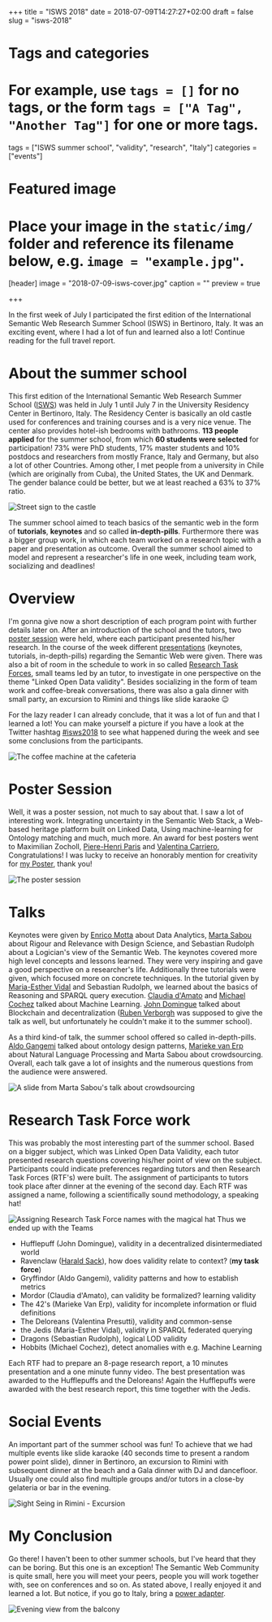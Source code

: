 +++
title = "ISWS 2018"
date = 2018-07-09T14:27:27+02:00
draft = false
slug = "isws-2018"

# Tags and categories
# For example, use `tags = []` for no tags, or the form `tags = ["A Tag", "Another Tag"]` for one or more tags.
tags = ["ISWS summer school", "validity", "research", "Italy"]
categories = ["events"]

# Featured image
# Place your image in the `static/img/` folder and reference its filename below, e.g. `image = "example.jpg"`.
[header]
image = "2018-07-09-isws-cover.jpg"
caption = ""
preview = true

+++

In the first week of July I participated the first edition of the International Semantic Web Research Summer School (ISWS) in Bertinoro, Italy.
It was an exciting event, where I had a lot of fun and learned also a lot!
Continue reading for the full travel report.

<!--more-->

# About the summer school
This first edition of the International Semantic Web Research Summer School ([ISWS](http://isws2018.semanticwebschool.org/)) was held in July 1 until July 7 in the University Residency Center in Bertinoro, Italy. 
The Residency Center is basically an old castle used for conferences and training courses and is a very nice venue. The center also provides hotel-ish bedrooms with bathrooms.
**113 people applied** for the summer school, from which **60 students were selected** for participation! 73% were PhD students, 17% master students and 10% postdocs and researchers from mostly France, Italy and Germany, but also a lot of other Countries.
Among other, I met people from a university in Chile (which are originally from Cuba), the United States, the UK and Denmark. The gender balance could be better, but we at least reached a 63% to 37% ratio.

![Street sign to the castle](/img/2018-07-09-isws-castle-sign.jpg)

The summer school aimed to teach basics of the semantic web in the form of **tutorials**, **keynotes** and so called **in-depth-pills**. 
Furthermore there was a bigger group work, in which each team worked on a research topic with a paper and presentation as outcome.
Overall the summer school aimed to model and represent a researcher's life in one week, including team work, socializing and deadlines!

# Overview
I'm gonna give now a short description of each program point with further details later on.
After an introduction of the school and the tutors, two [poster session](#poster-session) were held, where each participant presented his/her research. 
In the course of the week different [presentations](#talks) (keynotes, tutorials, in-depth-pills) regarding the Semantic Web were given.
There was also a bit of room in the schedule to work in so called [Research Task Forces](#research-task-force-work), small teams led by an tutor, to investigate in one perspective on the theme "Linked Open Data validity". Besides socializing in the form of team work and coffee-break conversations, there was also a gala dinner with small party, an excursion to Rimini and things like slide karaoke 😉

For the lazy reader I can already conclude, that it was a lot of fun and that I learned a lot!
You can make yourself a picture if you have a look at the Twitter hashtag [#isws2018](https://twitter.com/search?src=typd&q=%23isws2018) to see what happened during the week and see some conclusions from the participants.

![The coffee machine at the cafeteria](/img/2018-07-09-isws-coffee-machine.jpg)

# Poster Session
Well, it was a poster session, not much to say about that. I saw a lot of interesting work. Integrating uncertainty in the Semantic Web Stack, a Web-based heritage platform built on Linked Data, Using machine-learning for Ontology matching and much, much more.
An award for best posters went to Maximilian Zocholl, [Piere-Henri Paris](https://twitter.com/phparis2) and [Valentina Carriero](https://twitter.com/vale_carriero), Congratulations! 
I was lucky to receive an honorably mention for creativity for [my Poster](https://sven-lieber.org/en/2018/07/02/isws-2018-poster/), thank you!

![The poster session](/img/2018-07-09-isws-poster-session.jpg)

# Talks
Keynotes were given by [Enrico Motta](http://people.kmi.open.ac.uk/motta/) about Data Analytics, 
[Marta Sabou](https://twitter.com/martasabou) about Rigour and Relevance with Design Science, 
and Sebastian Rudolph about a Logician's view of the Semantic Web.
The keynotes covered more high level concepts and lessons learned. They were very inspiring and gave a good perspective on a researcher's life.
Additionally three tutorials were given, which focused more on concrete techniques. 
In the tutorial given by [Maria-Esther Vidal](https://twitter.com/Maria11576561) and Sebastian Rudolph, we learned about the basics of Reasoning and SPARQL query execution. 
[Claudia d'Amato](https://twitter.com/cldamat) and [Michael Cochez](http://users.jyu.fi/~miselico/) talked about Machine Learning. 
[John Domingue](https://twitter.com/johndmk) talked about Blockchain and decentralization ([Ruben Verborgh](https://twitter.com/rubenverborgh) was supposed to give the talk as well, but unfortunately he couldn't make it to the summer school).

As a third kind-of talk, the summer school offered so called in-depth-pills. [Aldo Gangemi](https://twitter.com/aldogangemi) talked about ontology design patterns, [Marieke van Erp](https://twitter.com/merpeltje) about Natural Language Processing and Marta Sabou about crowdsourcing.
Overall, each talk gave a lot of insights and the numerous questions from the audience were answered.

![A slide from Marta Sabou's talk about crowdsourcing](/img/2018-07-09-isws-marta-sabou-talk.jpg)

# Research Task Force work
This was probably the most interesting part of the summer school. 
Based on a bigger subject, which was Linked Open Data Validity, each tutor presented research questions covering his/her point of view on the subject.
Participants could indicate preferences regarding tutors and then Research Task Forces (RTF's) were built.
The assignment of participants to tutors took place after dinner at the evening of the second day. Each RTF was assigned a name, following a scientifically sound methodology, a speaking hat!

![Assigning Research Task Force names with the magical hat](/img/2018-07-09-isws-research-task-force-selection.jpg)
Thus we ended up with the Teams 
 
* Hufflepuff (John Domingue), validity in a decentralized disintermediated world
* Ravenclaw ([Harald Sack](https://twitter.com/lysander07)), how does validity relate to context? (**my task force**)
* Gryffindor (Aldo Gangemi), validity patterns and how to establish metrics
* Mordor (Claudia d'Amato), can validity be formalized? learning validity
* The 42's (Marieke Van Erp), validity for incomplete information or fluid definitions
* The Deloreans (Valentina Presutti), validity and common-sense
* the Jedis (Maria-Esther Vidal), validity in SPARQL federated querying
* Dragons (Sebastian Rudolph), logical LOD validity
* Hobbits (Michael Cochez), detect anomalies with e.g. Machine Learning

Each RTF had to prepare an 8-page research report, a 10 minutes presentation and a one minute funny video.
The best presentation was awarded to the Hufflepuffs and the Deloreans!
Again the Hufflepuffs were awarded with the best research report, this time together with the Jedis.

# Social Events
An important part of the summer school was fun! 
To achieve that we had multiple events like slide karaoke (40 seconds time to present a random power point slide), dinner in Bertinoro, an excursion to Rimini with subsequent dinner at the beach and a Gala dinner with DJ and dancefloor.
Usually one could also find multiple groups and/or tutors in a close-by gelateria or bar in the evening.

![Sight Seing in Rimini - Excursion](/img/2018-07-09-isws-excursion-rimini.jpg)

# My Conclusion
Go there! I haven't been to other summer schools, but I've heard that they can be boring. But this one is an exception!
The Semantic Web Community is quite small, here you will meet your peers, people you will work together with, see on conferences and so on.
As stated above, I really enjoyed it and learned a lot.
But notice, if you go to Italy, bring a [power adapter](https://twitter.com/SvenLieber/status/1013457307282309121).

![Evening view from the balcony](/img/2018-07-09-isws-last-day-sunset.jpg)
